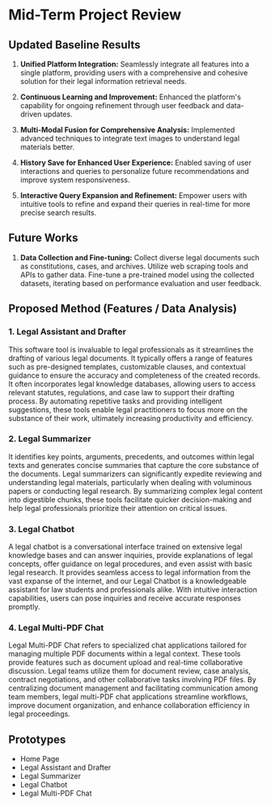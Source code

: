 # Mid-Term Project Review

## Updated Baseline Results

1. **Unified Platform Integration:** Seamlessly integrate all features into a single platform, providing users with a comprehensive and cohesive solution for their legal information retrieval needs.

2. **Continuous Learning and Improvement:** Enhanced the platform's capability for ongoing refinement through user feedback and data-driven updates.

3. **Multi-Modal Fusion for Comprehensive Analysis:** Implemented advanced techniques to integrate text images to understand legal materials better.

4. **History Save for Enhanced User Experience:** Enabled saving of user interactions and queries to personalize future recommendations and improve system responsiveness.

5. **Interactive Query Expansion and Refinement:** Empower users with intuitive tools to refine and expand their queries in real-time for more precise search results.

## Future Works

1. **Data Collection and Fine-tuning:** Collect diverse legal documents such as constitutions, cases, and archives. Utilize web scraping tools and APIs to gather data. Fine-tune a pre-trained model using the collected datasets, iterating based on performance evaluation and user feedback.

## Proposed Method (Features / Data Analysis)

### 1. Legal Assistant and Drafter

This software tool is invaluable to legal professionals as it streamlines the drafting of various legal documents. It typically offers a range of features such as pre-designed templates, customizable clauses, and contextual guidance to ensure the accuracy and completeness of the created records. It often incorporates legal knowledge databases, allowing users to access relevant statutes, regulations, and case law to support their drafting process. By automating repetitive tasks and providing intelligent suggestions, these tools enable legal practitioners to focus more on the substance of their work, ultimately increasing productivity and efficiency.

### 2. Legal Summarizer

It identifies key points, arguments, precedents, and outcomes within legal texts and generates concise summaries that capture the core substance of the documents. Legal summarizers can significantly expedite reviewing and understanding legal materials, particularly when dealing with voluminous papers or conducting legal research. By summarizing complex legal content into digestible chunks, these tools facilitate quicker decision-making and help legal professionals prioritize their attention on critical issues.

### 3. Legal Chatbot

A legal chatbot is a conversational interface trained on extensive legal knowledge bases and can answer inquiries, provide explanations of legal concepts, offer guidance on legal procedures, and even assist with basic legal research. It provides seamless access to legal information from the vast expanse of the internet, and our Legal Chatbot is a knowledgeable assistant for law students and professionals alike. With intuitive interaction capabilities, users can pose inquiries and receive accurate responses promptly.

### 4. Legal Multi-PDF Chat

Legal Multi-PDF Chat refers to specialized chat applications tailored for managing multiple PDF documents within a legal context. These tools provide features such as document upload and real-time collaborative discussion. Legal teams utilize them for document review, case analysis, contract negotiations, and other collaborative tasks involving PDF files. By centralizing document management and facilitating communication among team members, legal multi-PDF chat applications streamline workflows, improve document organization, and enhance collaboration efficiency in legal proceedings.

## Prototypes

- Home Page
- Legal Assistant and Drafter
- Legal Summarizer
- Legal Chatbot
- Legal Multi-PDF Chat
